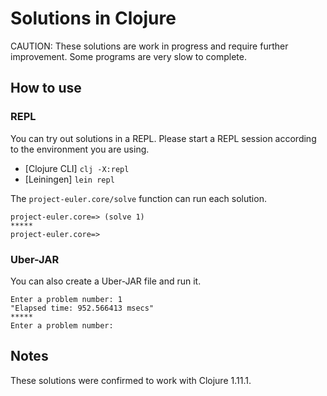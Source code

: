 # Solutions in Clojure

CAUTION: These solutions are work in progress and require further improvement.
Some programs are very slow to complete.

## How to use

### REPL

You can try out solutions in a REPL.
Please start a REPL session according to the environment you are using.

- [Clojure CLI] `clj -X:repl`
- [Leiningen] `lein repl`

The `project-euler.core/solve` function can run each solution.

```console
project-euler.core=> (solve 1)
*****
project-euler.core=>
```

### Uber-JAR

You can also create a Uber-JAR file and run it.

```console
Enter a problem number: 1
"Elapsed time: 952.566413 msecs"
*****
Enter a problem number:
```

## Notes

These solutions were confirmed to work with Clojure 1.11.1.
